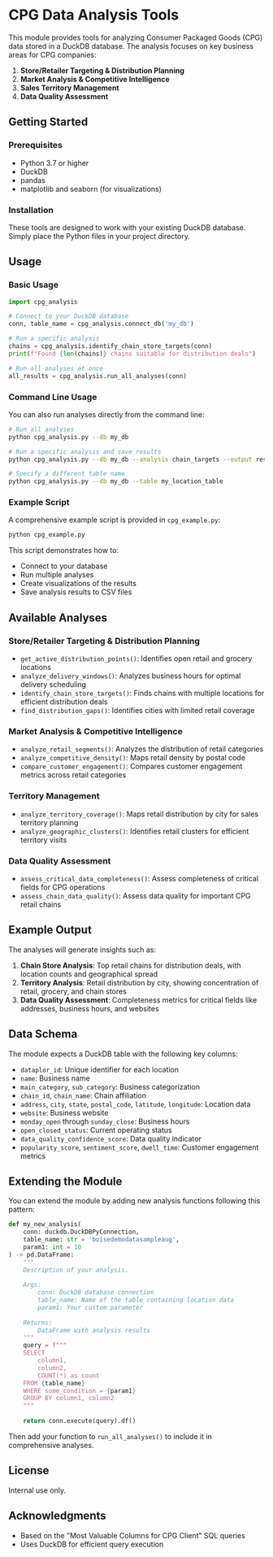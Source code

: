 # CPG Data Analysis Tools

This module provides tools for analyzing Consumer Packaged Goods (CPG) data stored in a DuckDB database. The analysis focuses on key business areas for CPG companies:

1. **Store/Retailer Targeting & Distribution Planning**
2. **Market Analysis & Competitive Intelligence**
3. **Sales Territory Management**
4. **Data Quality Assessment**

## Getting Started

### Prerequisites

- Python 3.7 or higher
- DuckDB
- pandas
- matplotlib and seaborn (for visualizations)

### Installation

These tools are designed to work with your existing DuckDB database. Simply place the Python files in your project directory.

## Usage

### Basic Usage

```python
import cpg_analysis

# Connect to your DuckDB database
conn, table_name = cpg_analysis.connect_db('my_db')

# Run a specific analysis
chains = cpg_analysis.identify_chain_store_targets(conn)
print(f"Found {len(chains)} chains suitable for distribution deals")

# Run all analyses at once
all_results = cpg_analysis.run_all_analyses(conn)
```

### Command Line Usage

You can also run analyses directly from the command line:

```bash
# Run all analyses
python cpg_analysis.py --db my_db

# Run a specific analysis and save results
python cpg_analysis.py --db my_db --analysis chain_targets --output results/

# Specify a different table name
python cpg_analysis.py --db my_db --table my_location_table
```

### Example Script

A comprehensive example script is provided in `cpg_example.py`:

```bash
python cpg_example.py
```

This script demonstrates how to:
- Connect to your database
- Run multiple analyses
- Create visualizations of the results
- Save analysis results to CSV files

## Available Analyses

### Store/Retailer Targeting & Distribution Planning

- `get_active_distribution_points()`: Identifies open retail and grocery locations
- `analyze_delivery_windows()`: Analyzes business hours for optimal delivery scheduling
- `identify_chain_store_targets()`: Finds chains with multiple locations for efficient distribution deals
- `find_distribution_gaps()`: Identifies cities with limited retail coverage

### Market Analysis & Competitive Intelligence

- `analyze_retail_segments()`: Analyzes the distribution of retail categories
- `analyze_competitive_density()`: Maps retail density by postal code
- `compare_customer_engagement()`: Compares customer engagement metrics across retail categories

### Territory Management

- `analyze_territory_coverage()`: Maps retail distribution by city for sales territory planning
- `analyze_geographic_clusters()`: Identifies retail clusters for efficient territory visits

### Data Quality Assessment

- `assess_critical_data_completeness()`: Assess completeness of critical fields for CPG operations
- `assess_chain_data_quality()`: Assess data quality for important CPG retail chains

## Example Output

The analyses will generate insights such as:

1. **Chain Store Analysis**: Top retail chains for distribution deals, with location counts and geographical spread
2. **Territory Analysis**: Retail distribution by city, showing concentration of retail, grocery, and chain stores
3. **Data Quality Assessment**: Completeness metrics for critical fields like addresses, business hours, and websites

## Data Schema

The module expects a DuckDB table with the following key columns:
- `dataplor_id`: Unique identifier for each location
- `name`: Business name
- `main_category`, `sub_category`: Business categorization
- `chain_id`, `chain_name`: Chain affiliation
- `address`, `city`, `state`, `postal_code`, `latitude`, `longitude`: Location data
- `website`: Business website
- `monday_open` through `sunday_close`: Business hours
- `open_closed_status`: Current operating status
- `data_quality_confidence_score`: Data quality indicator
- `popularity_score`, `sentiment_score`, `dwell_time`: Customer engagement metrics

## Extending the Module

You can extend the module by adding new analysis functions following this pattern:

```python
def my_new_analysis(
    conn: duckdb.DuckDBPyConnection, 
    table_name: str = 'boisedemodatasampleaug',
    param1: int = 10
) -> pd.DataFrame:
    """
    Description of your analysis.
    
    Args:
        conn: DuckDB database connection
        table_name: Name of the table containing location data
        param1: Your custom parameter
        
    Returns:
        DataFrame with analysis results
    """
    query = f"""
    SELECT 
        column1,
        column2,
        COUNT(*) as count
    FROM {table_name}
    WHERE some_condition = {param1}
    GROUP BY column1, column2
    """
    
    return conn.execute(query).df()
```

Then add your function to `run_all_analyses()` to include it in comprehensive analyses.

## License

Internal use only.

## Acknowledgments

- Based on the "Most Valuable Columns for CPG Client" SQL queries
- Uses DuckDB for efficient query execution
